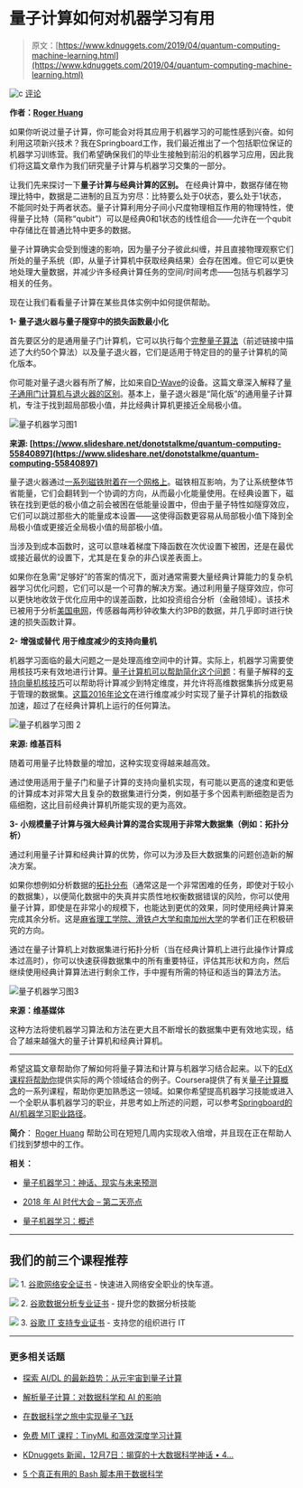 # 量子计算如何对机器学习有用

> 原文：[https://www.kdnuggets.com/2019/04/quantum-computing-machine-learning.html](https://www.kdnuggets.com/2019/04/quantum-computing-machine-learning.html)

![c](../Images/3d9c022da2d331bb56691a9617b91b90.png) [评论](#comments)

**作者：[Roger Huang](http://rogerhuang.co/)**

如果你听说过量子计算，你可能会对将其应用于机器学习的可能性感到兴奋。如何利用这项新兴技术？我在Springboard工作，我们最近推出了一个包括职位保证的机器学习训练营。我们希望确保我们的毕业生接触到前沿的机器学习应用，因此我们将这篇文章作为我们研究量子计算与机器学习交集的一部分。

让我们先来探讨一下**量子计算与经典计算的区别。** 在经典计算中，数据存储在物理比特中，数据是二进制的且互为穷尽：比特要么处于0状态，要么处于1状态，不能同时处于两者状态。量子计算利用分子间小尺度物理相互作用的物理特性，使得量子比特（简称“qubit”）可以是经典0和1状态的线性组合——允许在一个qubit中存储比在普通比特中更多的数据。

量子计算确实会受到慢速的影响，因为量子分子彼此纠缠，并且直接物理观察它们所处的量子系统（即，从量子计算机中获取经典结果）会存在困难。但它可以更快地处理大量数据，并减少许多经典计算任务的空间/时间考虑——包括与机器学习相关的任务。

现在让我们看看量子计算在某些具体实例中如何提供帮助。

**1- 量子退火器与量子隧穿中的损失函数最小化**

首先要区分的是通用量子门计算机，它可以执行每个[完整量子算法](http://quantumalgorithmzoo.org/)（前述链接中描述了大约50个算法）以及量子退火器，它们是适用于特定目的的量子计算机的简化版本。

你可能对量子退火器有所了解，比如来自[D-Wave](https://www.dwavesys.com/home)的设备。这篇文章深入解释了[量子通用门计算机与退火器的区别](https://medium.com/quantum-bits/what-s-the-difference-between-quantum-annealing-and-universal-gate-quantum-computers-c5e5099175a1)。基本上，量子退火器是“简化版”的通用量子计算机，专注于找到超局部极小值，并比经典计算机更接近全局极小值。

![量子机器学习图1](../Images/a3fa9f117878d1d387898fc140a6b9b7.png)

**来源: [https://www.slideshare.net/donotstalkme/quantum-computing-55840897](https://www.slideshare.net/donotstalkme/quantum-computing-55840897)**

量子退火器通过[一系列磁铁附着在一个网格上](https://arstechnica.com/science/2017/01/explaining-the-upside-and-downside-of-d-waves-new-quantum-computer/)。磁铁相互影响，为了让系统整体节省能量，它们会翻转到一个协调的方向，从而最小化能量使用。在经典设置下，磁铁在找到更低的极小值之前会被困在低能量设置中，但由于量子特性如隧穿效应，它们可以跳过那些大的能量成本设置——这使得函数更容易从局部极小值下降到全局极小值或更接近全局极小值的局部极小值。

当涉及到成本函数时，这可以意味着梯度下降函数在次优设置下被困，还是在最优或接近最优的设置下，尤其是在复杂的非凸误差表面上。

如果你在急需“足够好”的答案的情况下，面对通常需要大量经典计算能力的复杂机器学习优化问题，它们可以是一个可靠的解决方案。通过利用量子隧穿效应，你可以更快地收敛于优化应用中的误差函数，比如投资组合分析（金融领域）。该技术已被用于分析[美国电网](https://www.bgp4.com/2018/10/16/annealing-quantum-computers-tackle-big-data-with-a-ml-quantum-boltzmann-machine/)，传感器每两秒钟收集大约3PB的数据，并几乎即时进行快速的损失函数计算。

**2-** **增强或替代** **用于维度减少的支持向量机**

机器学习面临的最大问题之一是处理高维空间中的计算。实际上，机器学习需要使用核技巧来有效地进行计算。[量子计算机可以帮助简化这个问题](https://hackernoon.com/quantum-machine-learning-d0037f59f31a)：有量子解释的[支持向量机核技巧](https://towardsdatascience.com/understanding-the-kernel-trick-e0bc6112ef78)可以帮助将计算减少到特定维度，并允许将高维数据集拆分成更易于管理的数据集。[这篇2016年论文](https://iopscience.iop.org/article/10.1088/1367-2630/18/7/073011/meta)在进行维度减少时实现了量子计算机的指数级加速，超过了在经典计算机上运行的任何算法。

![量子机器学习图 2](../Images/4e6d805423fdcfaf2e25b693ce5e0ed5.png)

**来源: 维基百科**

随着可用量子比特数量的增加，这种实现变得越来越高效。

通过使用适用于量子门和量子计算的支持向量机实现，有可能以更高的速度和更低的计算成本对非常大且复杂的数据集进行分类，例如基于多个因素判断细胞是否为癌细胞，这比目前经典计算机所能实现的更为高效。

**3- 小规模量子计算与强大经典计算的混合实现用于非常大数据集（例如：拓扑分析）**

通过利用量子计算和经典计算的优势，你可以为涉及巨大数据集的问题创造新的解决方案。

如果你想例如分析数据的[拓扑分布](https://www.ayasdi.com/blog/bigdata/why-topological-data-analysis-works/)（通常这是一个非常困难的任务，即使对于较小的数据集），以便简化数据中的失真并实质性地权衡数据错误的风险，你可以使用量子计算，即使是在非常小的规模下，也能达到更优的效果，同时使用经典计算来完成其余分析。这是[麻省理工学院、滑铁卢大学和南加州大学](https://news.mit.edu/2016/quantum-approach-big-data-0125)的学者们正在积极研究的方向。

通过在量子计算机上对数据集进行拓扑分析（当在经典计算机上进行此操作计算成本过高时），你可以快速获得数据集中的所有重要特征，评估其形状和方向，然后继续使用经典计算算法进行剩余工作，手中握有所需的特征和适当的算法方法。

![量子机器学习图3](../Images/96c8a7e58b9cc22098a280aa59a250d9.png)

**来源：维基媒体**

这种方法将使机器学习算法和方法在更大且不断增长的数据集中更有效地实现，结合了越来越强大的量子计算机和经典计算机。

---

希望这篇文章帮助你了解如何将量子算法和计算与机器学习结合起来。以下的[EdX课程将帮助你](https://www.edx.org/course/quantum-machine-learning)提供实际的两个领域结合的例子。Coursera提供了有关[量子计算概念](https://www.coursera.org/courses?query=quantum%20computing)的一系列课程，帮助你更加熟悉这一领域。如果你希望提高机器学习技能或进入一个全职从事机器学习的职业，并思考如上所述的问题，可以参考[Springboard的AI/机器学习职业路径](https://www.springboard.com/workshops/ai-machine-learning-career-track/?utm_source=kdnuggets&utm_medium=article&utm_term=quantum-machine-learning-kd)。

**简介**： [Roger Huang](http://rogerhuang.co/) 帮助公司在短短几周内实现收入倍增，并且现在正在帮助人们找到梦想中的工作。

**相关：**

+   [量子机器学习：神话、现实与未来预测](https://www.kdnuggets.com/2018/11/quantum-machine-learning.html)

+   [2018 年 AI 时代大会 – 第二天亮点](https://www.kdnuggets.com/2018/02/age-ai-conference-2018-day-2.html)

+   [量子机器学习：概述](https://www.kdnuggets.com/2018/01/quantum-machine-learning-overview.html)

* * *

## 我们的前三个课程推荐

![](../Images/0244c01ba9267c002ef39d4907e0b8fb.png) 1\. [谷歌网络安全证书](https://www.kdnuggets.com/google-cybersecurity) - 快速进入网络安全职业的快车道。

![](../Images/e225c49c3c91745821c8c0368bf04711.png) 2\. [谷歌数据分析专业证书](https://www.kdnuggets.com/google-data-analytics) - 提升您的数据分析技能

![](../Images/0244c01ba9267c002ef39d4907e0b8fb.png) 3\. [谷歌 IT 支持专业证书](https://www.kdnuggets.com/google-itsupport) - 支持您的组织进行 IT

* * *

### 更多相关话题

+   [探索 AI/DL 的最新趋势：从元宇宙到量子计算](https://www.kdnuggets.com/2023/07/exploring-latest-trends-aidl-metaverse-quantum-computing.html)

+   [解析量子计算：对数据科学和 AI 的影响](https://www.kdnuggets.com/breaking-down-quantum-computing-implications-for-data-science-and-ai)

+   [在数据科学之旅中实现量子飞跃](https://www.kdnuggets.com/2023/02/make-quantum-leaps-data-science-journey.html)

+   [免费 MIT 课程：TinyML 和高效深度学习计算](https://www.kdnuggets.com/free-mit-course-tinyml-and-efficient-deep-learning-computing)

+   [KDnuggets 新闻，12月7日：揭穿的十大数据科学神话 • 4…](https://www.kdnuggets.com/2022/n47.html)

+   [5 个真正有用的 Bash 脚本用于数据科学](https://www.kdnuggets.com/2023/02/bash-scripts-data-science.html)
